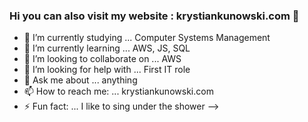 ### Hi you can also visit my website : krystiankunowski.com 👋


- 🔭 I’m currently studying ... Computer Systems Management
- 🌱 I’m currently learning ... AWS, JS, SQL
- 👯 I’m looking to collaborate on ... AWS
- 🤔 I’m looking for help with ... First IT role
- 💬 Ask me about ... anything
- 📫 How to reach me: ... krystiankunowski.com
- ⚡ Fun fact: ...  I like to sing under the shower
-->
